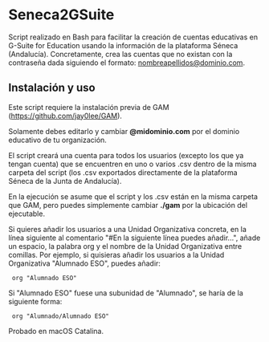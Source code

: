 # Seneca2GSuite
Script realizado en Bash para facilitar la creación de cuentas educativas en G-Suite for Education usando la información de la plataforma Séneca (Andalucía). Concretamente, crea las cuentas que no existan con la contraseña dada siguiendo el formato: nombreapellidos@dominio.com.

## Instalación y uso
Este script requiere la instalación previa de GAM (https://github.com/jay0lee/GAM).

Solamente debes editarlo y cambiar **@midominio.com** por el dominio educativo de tu organización. 

El script creará una cuenta para todos los usuarios (excepto los que ya tengan cuenta) que se encuentren en uno o varios .csv dentro de la misma carpeta del script (los .csv exportados directamente de la plataforma Séneca de la Junta de Andalucía).

En la ejecución se asume que el script y los .csv están en la misma carpeta que GAM, pero puedes simplemente cambiar **./gam** por la ubicación del ejecutable.

Si quieres añadir los usuarios a una Unidad Organizativa concreta, en la línea siguiente al comentario "#En la siguiente línea puedes añadir...", añade un espacio, la palabra org y el nombre de la Unidad Organizativa entre comillas. Por ejemplo, si quisieras añadir los usuarios a la Unidad Organizativa "Alumnado ESO", puedes añadir:
~~~
 org "Alumnado ESO"
~~~
Si "Alumnado ESO" fuese una subunidad de "Alumnado", se haría de la siguiente forma:
~~~
 org "Alumnado/Alumnado ESO"
~~~

Probado en macOS Catalina.
